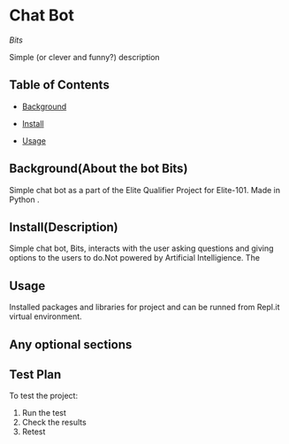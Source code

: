 # Chat Bot 
*Bits*

Simple (or clever and funny?) description

## Table of Contents

- [Background](#background)

- [Install](#install)

- [Usage](#usage)

## Background(About the bot Bits)

Simple chat bot as a part of the Elite Qualifier Project for Elite-101. Made in Python .

## Install(Description)

Simple chat bot, Bits, interacts with the user asking questions and giving options to the users to do.Not powered by Artificial Intelligience.
The 

## Usage

Installed packages and libraries for project and can be runned from Repl.it virtual
environment.

## Any optional sections

## Test Plan

To test the project:

1.  Run the test
2.  Check the results
3.  Retest

